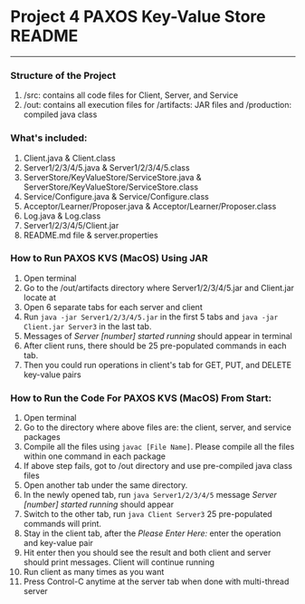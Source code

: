# Project 4 PAXOS Key-Value Store README
****
### **Structure of the Project**
1. /src: contains all code files for Client, Server, and Service
2. /out: contains all execution files for /artifacts: JAR files and /production: compiled java class
### **What's included:**
1. Client.java & Client.class
2. Server1/2/3/4/5.java & Server1/2/3/4/5.class
3. ServerStore/KeyValueStore/ServiceStore.java & ServerStore/KeyValueStore/ServiceStore.class 
4. Service/Configure.java & Service/Configure.class 
5. Acceptor/Learner/Proposer.java & Acceptor/Learner/Proposer.class 
6. Log.java & Log.class 
7. Server1/2/3/4/5/Client.jar 
8. README.md file & server.properties
### **How to Run PAXOS KVS (MacOS) Using JAR**
1. Open terminal
2. Go to the /out/artifacts directory where Server1/2/3/4/5.jar and Client.jar locate at
3. Open 6 separate tabs for each server and client
4. Run `java -jar Server1/2/3/4/5.jar` in the first 5 tabs and `java -jar Client.jar Server3` in the last tab.
5. Messages of *Server [number] started running* should appear in terminal
6. After client runs, there should be 25 pre-populated commands in each tab.
7. Then you could run operations in client's tab for GET, PUT, and DELETE key-value pairs 
### **How to Run the Code For PAXOS KVS (MacOS) From Start:**
1. Open terminal
2. Go to the directory where above files are: the client, server, and service packages
3. Compile all the files using `javac [File Name]`. Please compile all the files within one command in each package
6. If above step fails, got to /out directory and use pre-compiled java class files
7. Open another tab under the same directory.
8. In the newly opened tab, run `java Server1/2/3/4/5` message *Server [number] started running* should appear
10. Switch to the other tab, run `java Client Server3` 25 pre-populated commands will print.
12. Stay in the client tab, after the *Please Enter Here:* enter the operation and key-value pair
13. Hit enter then you should see the result and both client and server should print messages. Client will continue running 
14. Run client as many times as you want
15. Press Control-C anytime at the server tab when done with multi-thread server




